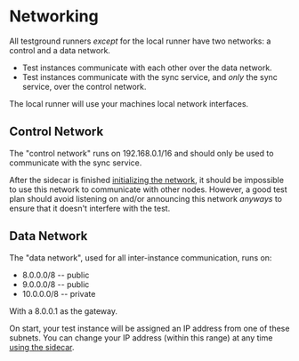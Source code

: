 # Networking

All testground runners _except_ for the local runner have two networks: a
control and a data network.

* Test instances communicate with each other over the data network.
* Test instances communicate with the sync service, and _only_ the sync service,
  over the control network.
  
The local runner will use your machines local network interfaces.

## Control Network

The "control network" runs on 192.168.0.1/16 and should only be used to
communicate with the sync service.

After the sidecar is finished [initializing the
network](https://github.com/ipfs/testground/blob/master/docs/SIDECAR.md#initialization),
it should be impossible to use this network to communicate with other nodes.
However, a good test plan should avoid listening on and/or announcing this
network _anyways_ to ensure that it doesn't interfere with the test.

## Data Network

The "data network", used for all inter-instance communication, runs on:

- 8.0.0.0/8  -- public
- 9.0.0.0/8  -- public
- 10.0.0.0/8 -- private

With a 8.0.0.1 as the gateway.

On start, your test instance will be assigned an IP address from one of these
subnets. You can change your IP address (within this range) at any time [using
the
sidecar](https://github.com/ipfs/testground/blob/master/docs/SIDECAR.md#ip-addresses).
